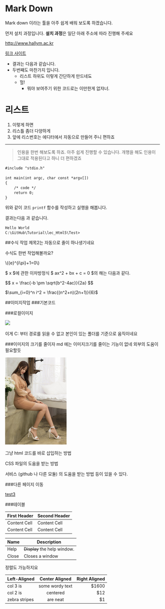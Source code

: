 # Mark Down
Mark down 이라는 툴을 아주 쉽게 배워 보도록 하겠습니다.

먼저 설치 과정입니다. **설치 과정**은 일단 아래 주소에 따라 진행해 주세요

http://www.hallym.ac.kr

[링크 사이트](http://www.hallym.ac.kr "허버링 글씨도 작성가능하네요")

* 결과는 다음과 같습니다.
* 두번째도 마찬가지 입니다.
	* 리스트 하위도 이렇게 간단하게 만드네됴
	* 헐!
		* 뭐야 보여주기 위한 코드로는 이만한게 없쟈너.
		 

# 리스트
1. 이렇게 하면
2. 리스틀 좀더 다양하게
3. 앞에 리스번호는 에디터에서 자동으로 만들어 주니 편하죠

-------

>인용을 한번 해보도록 하죠. 아주 쉽게 진행할 수 있습니다. 개행을 해도 인용이 그대로 적용된다고 하니 더 편하겠죠


```   
#include "stdio.h"

int main(int argc, char const *argv[])
{
	/* code */
	return 0;
}
```

위와 같이 코드 `printf` 함수를 작성하고 실행을 해봅니다.

결과는다음 과 같습니다.

	Hello World
	C:\GitHub\Tutorial\lec_Html5\Test>

##수식 작업
제목2는 자동으로 줄이 하나생기네요

수식도 한번 작업해볼까요?

\\({e}^{i\pi}+1=0\\)

<p>$ x $에 관한 이차방정식 $ ax^2 + bx + c = 0 $의 해는 다음과 같다.</p>
<p>$$ x = \frac{-b \pm \sqrt{b^2-4ac}}{2a} $$</p>

$\sum_{i=0}^n i^2 = \frac{(n^2+n)(2n+1)}{6}$


##이미지작업
###기본코드

###로컬이미지

![](Img1120097.png)

이게 C: 부터 경로를 읽을 수 없고 본인이 있는 폴더를 기준으로 움직이네요


###이미지의 크기를 줄이자
md 에는 이미지크기를 줄이는 기능이 없네 외부의 도움이 필요할듯

<img src="img/Img1120097.png" width="200">

그냥 html 코드를 바로 삽입하는 방법

CSS 파일의 도움을 받는 방법

서비스 (github 나 다른 모듈) 의 도움을 받는 방법 등이 있을 수 있다.

###다른 페이지 이동

[test3](test3.md)


###테이블

First Header  | Second Header
------------- | -------------
Content Cell  | Content Cell
Content Cell  | Content Cell


| Name | Description          |
| ------------- | ----------- |
| Help      | ~~Display~~ the help window.|
| Close     | Closes a window|

정렬도 가능하지요

| Left-Aligned  | Center Aligned  | Right Aligned |
| :------------ |:---------------:| -----:|
| col 3 is      | some wordy text | $1600 |
| col 2 is      | centered        |   $12 |
| zebra stripes | are neat        |    $1 |